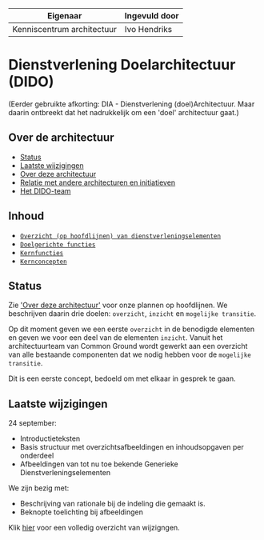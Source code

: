 | Eigenaar | Ingevuld door |
| --- | --- |
| Kenniscentrum architectuur | Ivo Hendriks |

# Dienstverlening Doelarchitectuur (DIDO)

(Eerder gebruikte afkorting: DIA - Dienstverlening (doel)Architectuur. Maar daarin ontbreekt dat het nadrukkelijk om een 'doel' architectuur gaat.)

## Over de architectuur

- [Status](#status)
- [Laatste wijzigingen](#laatste-wijzigingen)
- [Over deze architectuur](over_deze_architectuur.md)
- [Relatie met andere architecturen en initiatieven](relatie_met_andere_architecturen_en_initiatieven.md)
- [Het DIDO-team](het_dido_team.md)

## Inhoud

- [`Overzicht (op hoofdlijnen) van dienstverleningselementen`](./content/index.md)
- [`Doelgerichte functies`](./content/doelgerichte-functies/index.md)
- [`Kernfuncties`](./content/kernfuncties/index.md)
- [`Kernconcepten`](./content/kernconcepten/index.md)

## Status

Zie ['Over deze architectuur'](over_deze_architectuur.md) voor onze plannen op hoofdlijnen. We beschrijven daarin drie doelen: `overzicht`, `inzicht` en `mogelijke transitie`.

Op dit moment geven we een eerste `overzicht` in de benodigde elementen en geven we voor een deel van de elementen `inzicht`. Vanuit het architectuurteam van Common Ground wordt gewerkt aan een overzicht van alle bestaande componenten dat we nodig hebben voor de `mogelijke transitie`.

Dit is een eerste concept, bedoeld om met elkaar in gesprek te gaan.

## Laatste wijzigingen

24 september:

- Introductieteksten
- Basis structuur met overzichtsafbeeldingen en inhoudsopgaven per onderdeel
- Afbeeldingen van tot nu toe bekende Generieke Dienstverleningselementen

We zijn bezig met:

- Beschrijving van rationale bij de indeling die gemaakt is.
- Beknopte toelichting bij afbeeldingen

Klik [hier](change_log.md) voor een volledig overzicht van wijzigngen.
